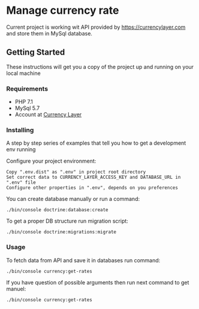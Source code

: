 # Manage currency rate 

Current project is working wit API provided by https://currencylayer.com and store them in MySql database.

## Getting Started

These instructions will get you a copy of the project up and running on your local machine

### Requirements

* PHP 7.1
* MySql 5.7
* Account at [Currency Layer](https://currencylayer.com)

### Installing

A step by step series of examples that tell you how to get a development env running

Configure your project environment:

    Copy ".env.dist" as ".env" in project root directory
    Set correct data to CURRENCY_LAYER_ACCESS_KEY and DATABASE_URL in ".env" file
    Configure other properties in ".env", depends on you preferences

You can create database manually or run a command:

    ./bin/console doctrine:database:create
    
To get a proper DB structure run migration script:

    ./bin/console doctrine:migrations:migrate

### Usage

To fetch data from API and save it in databases run command:

    ./bin/console currency:get-rates
    
If you have question of possible arguments then run next command to get manuel:

    ./bin/console currency:get-rates